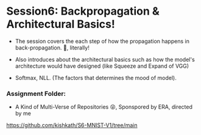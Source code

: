 # Session6: Backpropagation & Architectural Basics!

* The session covers the each step of how the propagation happens in back-propagation. 🙁, literally!

* Also introduces about the architectural basics such as how the model's architecture would have designed (like Squeeze and Expand of VGG)

* Softmax, NLL. (The factors that determines the mood of model).


### Assignment Folder: 

* A Kind of Multi-Verse of Repositories 😝, Sponspored by ERA, directed by me

https://github.com/kishkath/S6-MNIST-V1/tree/main
